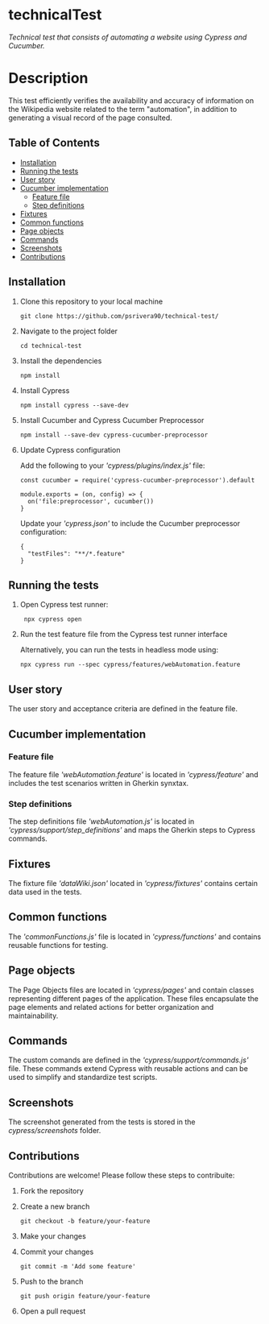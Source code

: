 # technicalTest
_Technical test that consists of automating a website using Cypress and Cucumber._

# Description

This test efficiently verifies the availability and accuracy of information on the Wikipedia website related to the term "automation", in addition to generating a visual record of the page consulted.

## Table of Contents

- [Installation](#installation)
- [Running the tests](#running-the-tests)
- [User story](#user-story)
- [Cucumber implementation](#cucumber-implementation)
  - [Feature file](#feature-file)
  - [Step definitions](#step-definitions)
- [Fixtures](#fixtures)
- [Common functions](#common-functions)
- [Page objects](#page-objects)
- [Commands](#commands)
- [Screenshots](#screenshots)
- [Contributions](#contributions)

## Installation

1. Clone this repository to your local machine
   
       git clone https://github.com/psrivera90/technical-test/

2. Navigate to the project folder
   
       cd technical-test

3. Install the dependencies
   
       npm install

4. Install Cypress
   
       npm install cypress --save-dev

5. Install Cucumber and Cypress Cucumber Preprocessor
    
       npm install --save-dev cypress-cucumber-preprocessor

6. Update Cypress configuration
   
   Add the following to your _'cypress/plugins/index.js'_ file:

       const cucumber = require('cypress-cucumber-preprocessor').default
   
       module.exports = (on, config) => {
         on('file:preprocessor', cucumber())
       }
   
   Update your _'cypress.json'_ to include the Cucumber preprocessor configuration:

       {
         "testFiles": "**/*.feature"
       }

## Running the tests

1. Open Cypress test runner:

        npx cypress open

2. Run the test feature file from the Cypress test runner interface

    Alternatively, you can run the tests in headless mode using:

       npx cypress run --spec cypress/features/webAutomation.feature

## User story

The user story and acceptance criteria are defined in the feature file.

## Cucumber implementation

### Feature file

The feature file _'webAutomation.feature'_ is located in _'cypress/feature'_ and includes the test scenarios written in Gherkin synxtax.

### Step definitions

The step definitions file _'webAutomation.js'_ is located in _'cypress/support/step_definitions'_ and maps the Gherkin steps to Cypress commands.

## Fixtures

The fixture file _'dataWiki.json'_ located in _'cypress/fixtures'_ contains certain data used in the tests.

## Common functions

The _'commonFunctions.js'_ file is located in _'cypress/functions'_ and contains reusable functions for testing.

## Page objects

The Page Objects files are located in _'cypress/pages'_ and contain classes representing different pages of the application. These files encapsulate the page elements and related actions for better organization and maintainability.

## Commands

The custom comands are defined in the _'cypress/support/commands.js'_ file. These commands extend Cypress with reusable actions and can be used to simplify and standardize test scripts.

## Screenshots

The screenshot generated from the tests is stored in the _cypress/screenshots_ folder.

## Contributions

Contributions are welcome! Please follow these steps to contribuite:

  1. Fork the repository
     
  2. Create a new branch
     
         git checkout -b feature/your-feature

  3. Make your changes
     
  4. Commit your changes

         git commit -m 'Add some feature'

  5. Push to the branch

         git push origin feature/your-feature

  6. Open a pull request
